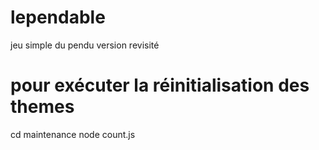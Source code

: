 # lependable
 jeu simple du pendu version revisité

# pour exécuter la réinitialisation des themes
cd maintenance
node count.js
